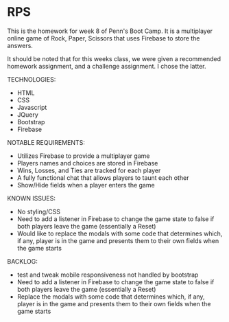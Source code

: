 # RPS
This is the homework for week 8 of Penn's Boot Camp. It is a multiplayer online game of Rock, Paper, Scissors that uses Firebase to store the answers. 

It should be noted that for this weeks class, we were given a recommended homework assignment, and a challenge assignment. I chose the latter. 

TECHNOLOGIES: 
<ul>
<li> HTML</li>
<li>CSS</li>
<li>Javascript</li>
<li>JQuery</li>
<li>Bootstrap</li>
<li>Firebase</li>
</ul>

NOTABLE REQUIREMENTS: 
<ul>
<li>Utilizes Firebase to provide a multiplayer game </li>
<li>Players names and choices are stored in Firebase</li>
<li>Wins, Losses, and Ties are tracked for each player</li>
<li>A fully functional chat that allows players to taunt each other</li>
<li>Show/Hide fields when a player enters the game</li>
</ul>

KNOWN ISSUES: 
<ul> 
<li>No styling/CSS</li>
<li>Need to add a listener in Firebase to change the game state to false if both players leave the game (essentially a Reset)</li>
<li>Would like to replace the modals with some code that determines which, if any, player is in the game and presents them to their own fields when the game starts</li>
</ul>

BACKLOG: 
<ul>
<li>test and tweak mobile responsiveness not handled by bootstrap</li>
<li>Need to add a listener in Firebase to change the game state to false if both players leave the game (essentially a Reset)</li>
<li>Replace the modals with some code that determines which, if any, player is in the game and presents them to their own fields when the game starts</li>
</ul>